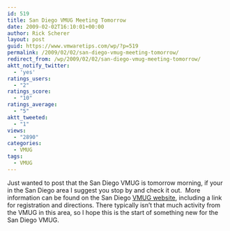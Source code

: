 ```yaml
---
id: 519
title: San Diego VMUG Meeting Tomorrow
date: 2009-02-02T16:10:01+00:00
author: Rick Scherer
layout: post
guid: https://www.vmwaretips.com/wp/?p=519
permalink: /2009/02/02/san-diego-vmug-meeting-tomorrow/
redirect_from: /wp/2009/02/02/san-diego-vmug-meeting-tomorrow/
aktt_notify_twitter:
  - 'yes'
ratings_users:
  - "2"
ratings_score:
  - "10"
ratings_average:
  - "5"
aktt_tweeted:
  - "1"
views:
  - "2890"
categories:
  - VMUG
tags:
  - VMUG
---
```

Just wanted to post that the San Diego VMUG is tomorrow morning, if your in the San Diego area I suggest you stop by and check it out.  More information can be found on the San Diego <a href="http://communities.vmware.com/community/vmug/us-west/san_diego" target="_blank">VMUG website</a>, including a link for registration and directions. There typically isn&#8217;t that much activity from the VMUG in this area, so I hope this is the start of something new for the San Diego VMUG.